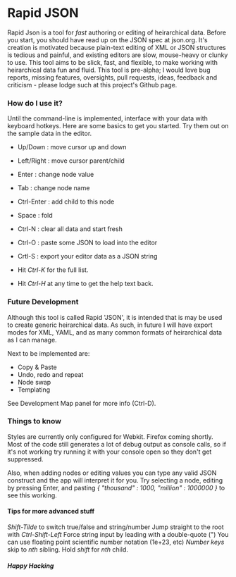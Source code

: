 # Rapid JSON

Rapid Json is a tool for _fast_ authoring or editing of heirarchical data. Before you start, you 
should have read up on the JSON spec at json.org. It's creation is motivated because plain-text 
editing of XML or JSON structures is tedious and painful, and existing editors are slow, mouse-heavy 
or clunky to use. This tool aims to be slick, fast, and flexible, to make working with heirarchical 
data fun and fluid. This tool is pre-alpha; I would love bug reports, missing features, oversights,
pull requests, ideas, feedback and criticism - please lodge such at this project's Github page.



###	How do I use it?

Until the command-line is implemented, interface with your data with keyboard hotkeys. 
Here are some basics to get you started. Try them out on the sample data in the editor.  

* Up/Down    : move cursor up and down
* Left/Right : move cursor parent/child
* Enter	   	 : change node value
* Tab		 : change node name
* Ctrl-Enter : add child to this node
* Space      : fold
 
* Ctrl-N     : clear all data and start fresh
* Ctrl-O     : paste some JSON to load into the editor
* Crtl-S     : export your editor data as a JSON string

* Hit *Ctrl-K* for the full list.
* Hit *Ctrl-H* at any time to get the help text back.


### Future Development

Although this tool is called Rapid 'JSON', it is intended that is may be used to create generic 
heirarchical data. As such, in future I will have export modes for XML, YAML, and as many common 
formats of heirarchical data as I can manage.

Next to be implemented are:

* Copy &amp; Paste
* Undo, redo and repeat
* Node swap
* Templating
	
See Development Map panel for more info (Ctrl-D).

### Things to know

Styles are currently only configured for Webkit. Firefox coming shortly. 
Most of the code still generates a lot of debug output as console calls, 
so if it's not working try running it with your console open so they don't
get suppressed.
					
Also, when adding nodes or editing values you can type any valid JSON construct 
and the app will interpret it for you. Try selecting a node, editing by pressing 
Enter, and pasting _*{ "thousand" : 1000, "million" : 1000000 }*_ to see this working.


#### Tips for more advanced stuff

*Shift-Tilde* to switch true/false and string/number
Jump straight to the root with *Ctrl-Shift-Left*
Force string input by leading with a double-quote (")
You can use floating point scientific number notation (1e+23, etc)
*Number keys* skip to _nth_ sibling. Hold *shift* for _nth_ child.
					
						
##### Happy Hacking

